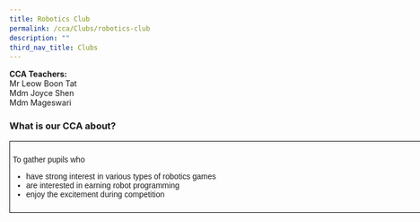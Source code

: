 ```yaml
---
title: Robotics Club
permalink: /cca/Clubs/robotics-club
description: ""
third_nav_title: Clubs
---
```

**CCA Teachers:**   
Mr Leow Boon Tat   
Mdm Joyce Shen   
Mdm Mageswari

### What is our CCA about?

<style type="text/css">
.tg  {border-collapse:collapse;border-spacing:0;}
.tg td{border-color:black;border-style:solid;border-width:1px;font-family:Arial, sans-serif;font-size:14px;
  overflow:hidden;padding:10px 5px;word-break:normal;}
.tg th{border-color:black;border-style:solid;border-width:1px;font-family:Arial, sans-serif;font-size:14px;
  font-weight:normal;overflow:hidden;padding:10px 5px;word-break:normal;}
.tg .tg-0lax{text-align:left;vertical-align:top}
</style>
<table class="tg" style="undefined;table-layout: fixed; width: 885px">
<colgroup>
<col style="width: 790px">
<col style="width: 95px">
</colgroup>
<tbody>
  <tr>
		<td class="tg-0lax"><p>To gather pupils who</p>
			<ul>
				<li>have strong interest in various types of robotics games</li>
				<li>are interested in earning robot programming</li>
				<li>enjoy the excitement during competition</li>
			</ul>
		</td>
		<td class="tg-0lax"><center><img src="/images/robo1.png"></center></td>
  </tr>
</tbody>
</table>